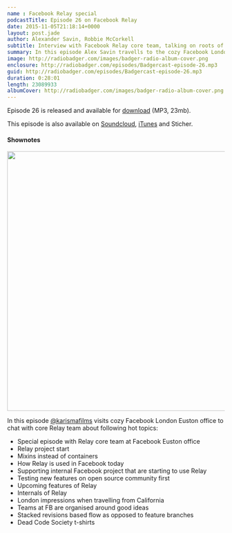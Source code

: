 ```yaml
---
name : Facebook Relay special
podcastTitle: Episode 26 on Facebook Relay
date: 2015-11-05T21:18:14+0000
layout: post.jade
author: Alexander Savin, Robbie McCorkell
subtitle: Interview with Facebook Relay core team, talking on roots of Relay project at Facebook, how it used internally today, upcoming features, ways of working at FB and London impressions by Relay team when travelling here from sunny California.
summary: In this episode Alex Savin travells to the cozy Facebook London office to meet with core Relay team and chat on topics around Relay, roots of this project at Facebook, how it used internally today, upcoming features, ways of working at FB and London impressions by Relay team when travelling here from sunny California. For full shownotes and links check our website http://www.radiobadger.com
image: http://radiobadger.com/images/badger-radio-album-cover.png
enclosure: http://radiobadger.com/episodes/Badgercast-episode-26.mp3
guid: http://radiobadger.com/episodes/Badgercast-episode-26.mp3
duration: 0:28:01
length: 23089933
albumCover: http://radiobadger.com/images/badger-radio-album-cover.png
---
```


Episode 26 is released and available for [download](http://radiobadger.com/episodes/Badgercast-episode-26.mp3) (MP3, 23mb).

This episode is also available on [Soundcloud](https://soundcloud.com/karismafilms/radio-badger-episode-26-facebook-relay-special), [iTunes](https://itunes.apple.com/gb/podcast/radio-badger-tech-podcast/id918884643?mt=2) and Sticher.

#### Shownotes

<img src="http://radiobadger.com/photos/relay-team-fb-london.jpg" width=600>

In this episode [@karismafilms](https://twitter.com/karismafilms) visits cozy Facebook London Euston office to chat with core Relay team about following hot topics:

* Special episode with Relay core team at Facebook Euston office
* Relay project start
* Mixins instead of containers
* How Relay is used in Facebook today
* Supporting internal Facebook project that are starting to use Relay
* Testing new features on open source community first
* Upcoming features of Relay
* Internals of Relay
* London impressions when travelling from California
* Teams at FB are organised around good ideas
* Stacked revisions based flow as opposed to feature branches
* Dead Code Society t-shirts
